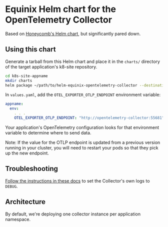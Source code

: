 # Equinix Helm chart for the OpenTelemetry Collector

Based on [Honeycomb's Helm chart](https://github.com/honeycombio/helm-charts/tree/main/charts/opentelemetry-collector),
but significantly pared down.

## Using this chart

Generate a tarball from this Helm chart and place it in the `charts/` directory of the target application's k8-site repository.

```sh
cd k8s-site-appname
mkdir charts
helm package ~/path/to/helm-equinix-opentelemetry-collector --destination ./charts
```

In `values.yaml`, add the `OTEL_EXPORTER_OTLP_ENDPOINT` environment variable:

```yaml
appname:
  env:
    . . .
    OTEL_EXPORTER_OTLP_ENDPOINT: "http://opentelemetry-collector:55681"
```

Your application's OpenTelemetry configuration looks for that environment variable to determine where to send data.

Note: If the value for the OTLP endpoint is updated from a previous version running in your cluster,
you will need to restart your pods so that they pick up the new endpoint.

## Troubleshooting

[Follow the instructions in these docs](https://github.com/open-telemetry/opentelemetry-collector/blob/main/docs/troubleshooting.md)
to set the Collector's own logs to `DEBUG`.

## Architecture

By default, we're deploying one collector instance per application namespace.
